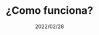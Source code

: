 ---
layout: ../../layouts/BlogPostLayout.astro
title: ¿Como funciona?
draft: false
date: 2022/02/28
short: Contamos cómo se puede crear un blog de ejemplo a partir de otro
 tipo de archivos.
---